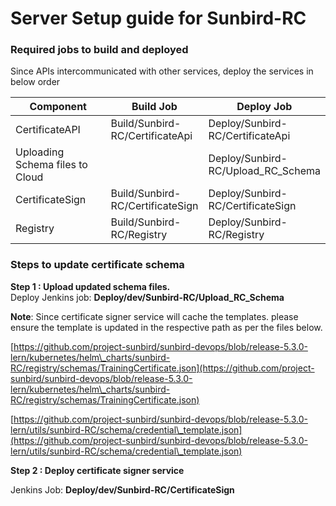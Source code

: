 # Server Setup guide for Sunbird-RC

### Required jobs to build and deployed

Since APIs intercommunicated with other services, deploy the services in below order

<table><thead><tr><th width="165">Component</th><th>Build Job</th><th>Deploy Job</th></tr></thead><tbody><tr><td>CertificateAPI</td><td>Build/Sunbird-RC/CertificateApi</td><td>Deploy/Sunbird-RC/CertificateApi</td></tr><tr><td>Uploading Schema files to Cloud</td><td></td><td>Deploy/Sunbird-RC/Upload_RC_Schema</td></tr><tr><td>CertificateSign</td><td>Build/Sunbird-RC/CertificateSign</td><td>Deploy/Sunbird-RC/CertificateSign</td></tr><tr><td>Registry</td><td>Build/Sunbird-RC/Registry</td><td>Deploy/Sunbird-RC/Registry</td></tr></tbody></table>

### **Steps to update certificate schema**

**Step 1 : Upload updated schema files.**\
Deploy Jenkins job: **Deploy/dev/Sunbird-RC/Upload\_RC\_Schema**

**Note**: Since certificate signer service will cache the templates. please ensure the template is updated in the respective path as per the files below.

[https://github.com/project-sunbird/sunbird-devops/blob/release-5.3.0-lern/kubernetes/helm\_charts/sunbird-RC/registry/schemas/TrainingCertificate.json](https://github.com/project-sunbird/sunbird-devops/blob/release-5.3.0-lern/kubernetes/helm\_charts/sunbird-RC/registry/schemas/TrainingCertificate.json)

[https://github.com/project-sunbird/sunbird-devops/blob/release-5.3.0-lern/utils/sunbird-RC/schema/credential\_template.json](https://github.com/project-sunbird/sunbird-devops/blob/release-5.3.0-lern/utils/sunbird-RC/schema/credential\_template.json)

**Step 2 : Deploy certificate signer service**

Jenkins Job: **Deploy/dev/Sunbird-RC/CertificateSign**

